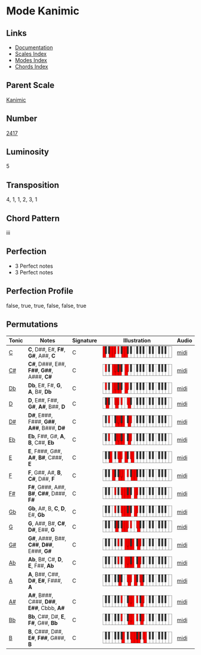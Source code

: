 # Mode Kanimic

## Links

- [Documentation](README.md)
- [Scales Index](Scales.md)
- [Modes Index](Modes.md)
- [Chords Index](Chords.md)

## Parent Scale

[Kanimic](ScaleKanimic.md)

## Number

[2417](https://ianring.com/musictheory/scales/2417)

## Luminosity

5

## Transposition

4, 1, 1, 2, 3, 1

## Chord Pattern

iii

## Perfection

- 3 Perfect notes
- 3 Perfect notes

## Perfection Profile

false, true, true, false, false, true

## Permutations

| Tonic | Notes | Signature | Illustration | Audio |
|-------|-------|-----------|--------------|-------|
| [C](ModeCNaturalKanimic.md) | **C**, D##, E#, **F#**, **G#**, A##, **C** | C | ![CNaturalKanimic](ModeCNaturalKanimic.png) | [midi](https://github.com/edipermadi/music/blob/main/docs/ModeCNaturalKanimic.mid?raw=true) |
| [C#](ModeCSharpKanimic.md) | **C#**, D###, E##, **F##**, **G##**, A###, **C#** | C | ![CSharpKanimic](ModeCSharpKanimic.png) | [midi](https://github.com/edipermadi/music/blob/main/docs/ModeCSharpKanimic.mid?raw=true) |
| [Db](ModeDFlatKanimic.md) | **Db**, E#, F#, **G**, **A**, B#, **Db** | C | ![DFlatKanimic](ModeDFlatKanimic.png) | [midi](https://github.com/edipermadi/music/blob/main/docs/ModeDFlatKanimic.mid?raw=true) |
| [D](ModeDNaturalKanimic.md) | **D**, E##, F##, **G#**, **A#**, B##, **D** | C | ![DNaturalKanimic](ModeDNaturalKanimic.png) | [midi](https://github.com/edipermadi/music/blob/main/docs/ModeDNaturalKanimic.mid?raw=true) |
| [D#](ModeDSharpKanimic.md) | **D#**, E###, F###, **G##**, **A##**, B###, **D#** | C | ![DSharpKanimic](ModeDSharpKanimic.png) | [midi](https://github.com/edipermadi/music/blob/main/docs/ModeDSharpKanimic.mid?raw=true) |
| [Eb](ModeEFlatKanimic.md) | **Eb**, F##, G#, **A**, **B**, C##, **Eb** | C | ![EFlatKanimic](ModeEFlatKanimic.png) | [midi](https://github.com/edipermadi/music/blob/main/docs/ModeEFlatKanimic.mid?raw=true) |
| [E](ModeENaturalKanimic.md) | **E**, F###, G##, **A#**, **B#**, C###, **E** | C | ![ENaturalKanimic](ModeENaturalKanimic.png) | [midi](https://github.com/edipermadi/music/blob/main/docs/ModeENaturalKanimic.mid?raw=true) |
| [F](ModeFNaturalKanimic.md) | **F**, G##, A#, **B**, **C#**, D##, **F** | C | ![FNaturalKanimic](ModeFNaturalKanimic.png) | [midi](https://github.com/edipermadi/music/blob/main/docs/ModeFNaturalKanimic.mid?raw=true) |
| [F#](ModeFSharpKanimic.md) | **F#**, G###, A##, **B#**, **C##**, D###, **F#** | C | ![FSharpKanimic](ModeFSharpKanimic.png) | [midi](https://github.com/edipermadi/music/blob/main/docs/ModeFSharpKanimic.mid?raw=true) |
| [Gb](ModeGFlatKanimic.md) | **Gb**, A#, B, **C**, **D**, E#, **Gb** | C | ![GFlatKanimic](ModeGFlatKanimic.png) | [midi](https://github.com/edipermadi/music/blob/main/docs/ModeGFlatKanimic.mid?raw=true) |
| [G](ModeGNaturalKanimic.md) | **G**, A##, B#, **C#**, **D#**, E##, **G** | C | ![GNaturalKanimic](ModeGNaturalKanimic.png) | [midi](https://github.com/edipermadi/music/blob/main/docs/ModeGNaturalKanimic.mid?raw=true) |
| [G#](ModeGSharpKanimic.md) | **G#**, A###, B##, **C##**, **D##**, E###, **G#** | C | ![GSharpKanimic](ModeGSharpKanimic.png) | [midi](https://github.com/edipermadi/music/blob/main/docs/ModeGSharpKanimic.mid?raw=true) |
| [Ab](ModeAFlatKanimic.md) | **Ab**, B#, C#, **D**, **E**, F##, **Ab** | C | ![AFlatKanimic](ModeAFlatKanimic.png) | [midi](https://github.com/edipermadi/music/blob/main/docs/ModeAFlatKanimic.mid?raw=true) |
| [A](ModeANaturalKanimic.md) | **A**, B##, C##, **D#**, **E#**, F###, **A** | C | ![ANaturalKanimic](ModeANaturalKanimic.png) | [midi](https://github.com/edipermadi/music/blob/main/docs/ModeANaturalKanimic.mid?raw=true) |
| [A#](ModeASharpKanimic.md) | **A#**, B###, C###, **D##**, **E##**, Cbbb, **A#** | C | ![ASharpKanimic](ModeASharpKanimic.png) | [midi](https://github.com/edipermadi/music/blob/main/docs/ModeASharpKanimic.mid?raw=true) |
| [Bb](ModeBFlatKanimic.md) | **Bb**, C##, D#, **E**, **F#**, G##, **Bb** | C | ![BFlatKanimic](ModeBFlatKanimic.png) | [midi](https://github.com/edipermadi/music/blob/main/docs/ModeBFlatKanimic.mid?raw=true) |
| [B](ModeBNaturalKanimic.md) | **B**, C###, D##, **E#**, **F##**, G###, **B** | C | ![BNaturalKanimic](ModeBNaturalKanimic.png) | [midi](https://github.com/edipermadi/music/blob/main/docs/ModeBNaturalKanimic.mid?raw=true) |
